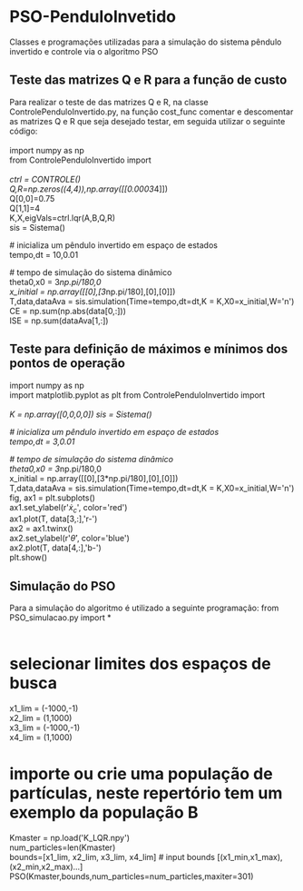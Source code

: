 # PSO-PenduloInvetido
Classes e programações utilizadas para a simulação do sistema pêndulo invertido e controle via o algoritmo PSO

## Teste das matrizes Q e R para a função de custo
Para realizar o teste de das matrizes Q e R, na classe ControlePenduloInvertido.py, na função cost_func comentar e descomentar as matrizes Q e R que seja desejado testar, em seguida utilizar o seguinte código:<br />
<br />
import numpy as np<br />
from ControlePenduloInvertido import *<br />
<br />
ctrl = CONTROLE()<br />
Q,R=np.zeros((4,4)),np.array([[0.0003*4]])<br />
Q[0,0]=0.75<br />
Q[1,1]=4<br />
K,X,eigVals=ctrl.lqr(A,B,Q,R)<br />
sis = Sistema() <p>         # inicializa um pêndulo invertido em espaço de estados<br />
tempo,dt = 10,0.01 <p>         # tempo de simulação do sistema dinâmico<br />
theta0,x0 = 3*np.pi/180,0<br />
x_initial = np.array([[0],[3*np.pi/180],[0],[0]])<br />
T,data,dataAva = sis.simulation(Time=tempo,dt=dt,K = K,X0=x_initial,W='n')<br />
CE = np.sum(np.abs(data[0,:]))<br />
ISE = np.sum(dataAva[1,:])<br />
## Teste para definição de máximos e mínimos dos pontos de operação
import numpy as np<br />
import matplotlib.pyplot as plt
from ControlePenduloInvertido import *<br />
<br />
K = np.array([0,0,0,0])
sis = Sistema() <p>         # inicializa um pêndulo invertido em espaço de estados<br />
tempo,dt = 3,0.01 <p>         # tempo de simulação do sistema dinâmico<br />
theta0,x0 = 3*np.pi/180,0<br />
x_initial = np.array([[0],[3*np.pi/180],[0],[0]])<br />
T,data,dataAva = sis.simulation(Time=tempo,dt=dt,K = K,X0=x_initial,W='n')<br />
fig, ax1 = plt.subplots()<br />
ax1.set_ylabel(r'$\dot{x}_{c}$', color='red')<br />
ax1.plot(T, data[3,:],'r-')<br />
ax2 = ax1.twinx()<br />
ax2.set_ylabel(r'$\dot{\theta}$', color='blue')<br />
ax2.plot(T, data[4,:],'b-')<br />
plt.show()<br />

## Simulação do PSO
Para a simulação do algoritmo é utilizado a seguinte programação:
from PSO_simulacao.py import *<br />
<br />
# selecionar limites dos espaços de busca
x1_lim = (-1000,-1)<br />
x2_lim = (1,1000)<br />
x3_lim = (-1000,-1)<br />
x4_lim = (1,1000)<br />
# importe ou crie uma população de partículas, neste repertório tem um exemplo da população B<br />  
Kmaster = np.load('K_LQR.npy')<br />
num_particles=len(Kmaster)<br />
bounds=[x1_lim,
        x2_lim,
        x3_lim,
        x4_lim]  # input bounds [(x1_min,x1_max),(x2_min,x2_max)...]<br />
PSO(Kmaster,bounds,num_particles=num_particles,maxiter=301)
